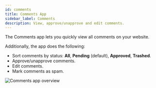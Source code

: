 ```yaml
---
id: comments
title: Comments App
sidebar_label: Comments
description: View, approve/unapprove and edit comments.
---
```


The Comments app lets you quickly view all comments on your website.

Additionally, the app does the following:

* Sort comments by status: **All**, **Pending** (default), **Approved**, **Trashed**.
* Approve/unapprove comments.
* Edit comments.
* Mark comments as spam.

![Comments app overview](/img/assistant/apps--apps-comments--1.jpg)
